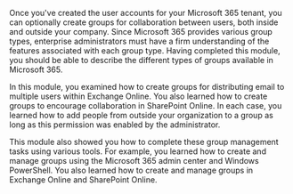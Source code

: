 Once you've created the user accounts for your Microsoft 365 tenant, you can optionally create groups for collaboration between users, both inside and outside your company. Since Microsoft 365 provides various group types, enterprise administrators must have a firm understanding of the features associated with each group type. Having completed this module, you should be able to describe the different types of groups available in Microsoft 365.

In this module, you examined how to create groups for distributing email to multiple users within Exchange Online. You also learned how to create groups to encourage collaboration in SharePoint Online. In each case, you learned how to add people from outside your organization to a group as long as this permission was enabled by the administrator.

This module also showed you how to complete these group management tasks using various tools. For example, you learned how to create and manage groups using the Microsoft 365 admin center and Windows PowerShell. You also learned how to create and manage groups in Exchange Online and SharePoint Online.
